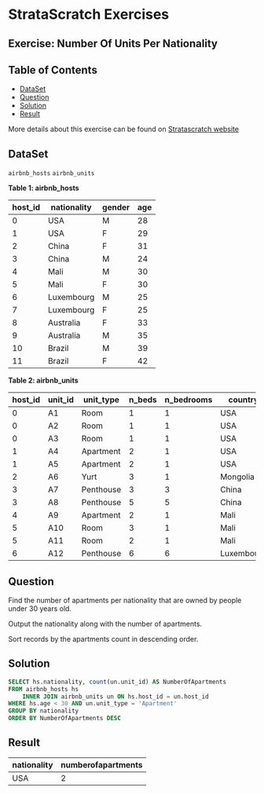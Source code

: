 # StrataScratch Exercises

## Exercise: Number Of Units Per Nationality

## Table of Contents
 - [DataSet](https://github.com/mukaruernest/StratascratchExercises/tree/master/Number%20Of%20Units%20Per%20Nationality#dataset)
 - [Question](https://github.com/mukaruernest/StratascratchExercises/tree/master/Number%20Of%20Units%20Per%20Nationality#question)
 - [Solution](https://github.com/mukaruernest/StratascratchExercises/tree/master/Number%20Of%20Units%20Per%20Nationality#solution)
 - [Result](https://github.com/mukaruernest/StratascratchExercises/tree/master/Number%20Of%20Units%20Per%20Nationality#result)
 
More details about this exercise can be found on [Stratascratch website](https://platform.stratascratch.com/coding-question?python=&id=10156)

## DataSet

`airbnb_hosts`
`airbnb_units`



**Table 1: airbnb_hosts**

<html><body>
<!--StartFragment-->

host_id | nationality | gender | age
-- | -- | -- | --
0 | USA | M | 28
1 | USA | F | 29
2 | China | F | 31
3 | China | M | 24
4 | Mali | M | 30
5 | Mali | F | 30
6 | Luxembourg | M | 25
7 | Luxembourg | F | 25
8 | Australia | F | 33
9 | Australia | M | 35
10 | Brazil | M | 39
11 | Brazil | F | 42

<!--EndFragment-->
</body>
</html>

**Table 2: airbnb_units**

<html><body>
<!--StartFragment-->

host_id | unit_id | unit_type | n_beds | n_bedrooms | country | city
-- | -- | -- | -- | -- | -- | --
0 | A1 | Room | 1 | 1 | USA | New York
0 | A2 | Room | 1 | 1 | USA | New Jersey
0 | A3 | Room | 1 | 1 | USA | New Jersey
1 | A4 | Apartment | 2 | 1 | USA | Houston
1 | A5 | Apartment | 2 | 1 | USA | Las Vegas
2 | A6 | Yurt | 3 | 1 | Mongolia | -
3 | A7 | Penthouse | 3 | 3 | China | Tianjin
3 | A8 | Penthouse | 5 | 5 | China | Beijing
4 | A9 | Apartment | 2 | 1 | Mali | Bamako
5 | A10 | Room | 3 | 1 | Mali | Segou
5 | A11 | Room | 2 | 1 | Mali | Segou
6 | A12 | Penthouse | 6 | 6 | Luxembourg | Luxembourg

<!--EndFragment-->
</body>
</html>

## Question 

Find the number of apartments per nationality that are owned by people under 30 years old.

Output the nationality along with the number of apartments.

Sort records by the apartments count in descending order.

## Solution

``` SQL
SELECT hs.nationality, count(un.unit_id) AS NumberOfApartments
FROM airbnb_hosts hs
    INNER JOIN airbnb_units un ON hs.host_id = un.host_id
WHERE hs.age < 30 AND un.unit_type = 'Apartment'
GROUP BY nationality
ORDER BY NumberOfApartments DESC
```

## Result
<html><body>
<!--StartFragment-->

nationality | numberofapartments
-- | --
USA | 2

<!--EndFragment-->
</body>
</html>
